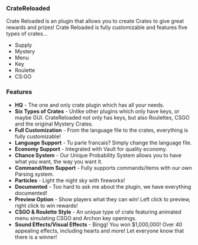 ### CrateReloaded

Crate Reloaded is an plugin that allows you to create Crates to give great rewards and prizes! Crate Reloaded is fully customizable and features five types of crates...

- Supply
- Mystery
- Menu
- Key
- Roulette
- CS:GO

### Features


- **HQ** - The one and only crate plugin which has all your needs.
- **Six Types of Crates** - Unlike other plugins which only have keys, or maybe GUI. CrateReloaded not only has keys, but also Roulettes, CSGO and the original Mystery Crates.
- **Full Customization** - From the language file to the crates, everything is fully customizable!
- **Language Support** - Tu parle francais? Simply change the language file.
- **Economy Support** - Integrated with Vault for quality economy.
- **Chance System** - Our Unique Probability System allows you to have what you want, the way you want it.
- **Command/Item Support** - Fully supports commands/items with our own Parsing system.
- **Particles** - Light the night sky with fireworks!
- **Documented** - Too hard to ask me about the plugin, we have everything documented!
- **Preview Option** - Show players what they can win! Left click to preview, right click to win rewards!
- **CSGO & Roulette Style** - An unique type of crate featuring animated menu simulating CSGO and Archon key openings. 
- **Sound Effects/Visual Effects** - Bingg! You won $1,000,000! Over 40 appealing effects, including hearts and more! Let everyone know that there is a winner!
